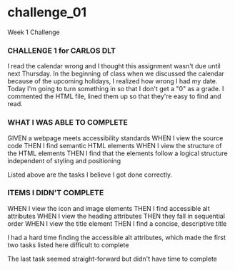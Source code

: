 # challenge_01
Week 1 Challenge

### CHALLENGE 1 for CARLOS DLT

I read the calendar wrong and I thought this assignment wasn't due until next Thursday.
In the beginning of class when we discussed the calendar because of the upcoming holidays, I realized how wrong I had my date.
Today I'm going to turn something in so that I don't get a "0" as a grade.
I commented the HTML file, lined them up so that they're easy to find and read.

### WHAT I WAS ABLE TO COMPLETE

GIVEN a webpage meets accessibility standards
WHEN I view the source code
THEN I find semantic HTML elements
WHEN I view the structure of the HTML elements
THEN I find that the elements follow a logical structure independent of styling and positioning

Listed above are the tasks I believe I got done correctly.

### ITEMS I DIDN'T COMPLETE

WHEN I view the icon and image elements
THEN I find accessible alt attributes
WHEN I view the heading attributes
THEN they fall in sequential order
WHEN I view the title element
THEN I find a concise, descriptive title

I had a hard time finding the accessible alt attributes, which made the first two tasks listed here difficult to complete

The last task seemed straight-forward but didn't have time to complete

###



### 